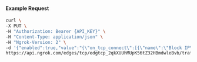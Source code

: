 <!-- Code generated for API Clients. DO NOT EDIT. -->

#### Example Request

```bash
curl \
-X PUT \
-H "Authorization: Bearer {API_KEY}" \
-H "Content-Type: application/json" \
-H "Ngrok-Version: 2" \
-d '{"enabled":true,"value":"{\"on_tcp_connect\":[{\"name\":\"Block IP\",\"expressions\":[\"conn.client_ip == '192.0.2.0'\"],\"actions\":[{\"type\":\"deny\"}]}]}"}' \
https://api.ngrok.com/edges/tcp/edgtcp_2qkXUUhMUpK56tZ32HBmdwleBvb/traffic_policy
```

